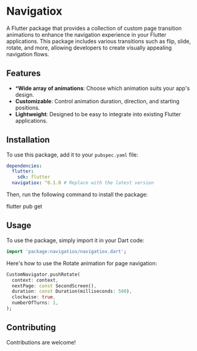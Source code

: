 # Navigatiox

A Flutter package that provides a collection of custom page transition animations to enhance the navigation experience in your Flutter applications. This package includes various transitions such as flip, slide, rotate, and more, allowing developers to create visually appealing navigation flows.

## Features

- ***Wide array of animations**: Choose which animation suits your app's design.
- **Customizable**: Control animation duration, direction, and starting positions.
- **Lightweight**: Designed to be easy to integrate into existing Flutter applications.

## Installation

To use this package, add it to your `pubspec.yaml` file:

```yaml
dependencies:
  flutter:
    sdk: flutter
  navigatiox: ^0.1.0 # Replace with the latest version
```

Then, run the following command to install the package:

flutter pub get

## Usage

To use the package, simply import it in your Dart code:

```dart
import 'package:navigatiox/navigatiox.dart';
```

Here's how to use the Rotate animation for page navigation:

```dart
CustomNavigator.pushRotate(
  context: context,
  nextPage: const SecondScreen(),
  duration: const Duration(milliseconds: 500),
  clockwise: true,
  numberOfTurns: 1,
);
```

## Contributing

Contributions are welcome!
